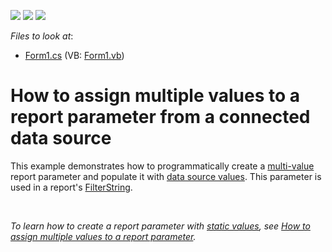 <!-- default badges list -->
![](https://img.shields.io/endpoint?url=https://codecentral.devexpress.com/api/v1/VersionRange/128598471/2020.1)
[![](https://img.shields.io/badge/Open_in_DevExpress_Support_Center-FF7200?style=flat-square&logo=DevExpress&logoColor=white)](https://supportcenter.devexpress.com/ticket/details/T236094)
[![](https://img.shields.io/badge/📖_How_to_use_DevExpress_Examples-e9f6fc?style=flat-square)](https://docs.devexpress.com/GeneralInformation/403183)
<!-- default badges end -->
<!-- default file list -->
*Files to look at*:

* [Form1.cs](./CS/MultiValueParametersExample/Form1.cs) (VB: [Form1.vb](./VB/MultiValueParametersExample/Form1.vb))
<!-- default file list end -->
# How to assign multiple values to a report parameter from a connected data source

<p>This example demonstrates how to programmatically create a <a href="https://docs.devexpress.com/XtraReports/9998/detailed-guide-to-devexpress-reporting/shape-report-data/use-report-parameters/multi-value-report-parameters">multi-value</a> report parameter and populate it with <a href="https://docs.devexpress.com/XtraReports/401662/detailed-guide-to-devexpress-reporting/shape-report-data/use-report-parameters/report-parameters-with-predefined-dynamic-values">data source values</a>. This parameter is used in a report's <a href="https://docs.devexpress.com/XtraReports/DevExpress.XtraReports.UI.XtraReportBase.FilterString">FilterString</a>.<p/>
<br/>
<p><i>To learn how to create a report parameter with <a href="https://docs.devexpress.com/XtraReports/401661/detailed-guide-to-devexpress-reporting/shape-report-data/use-report-parameters/report-parameters-with-predefined-static-values">static values</a>, see <a href="https://www.devexpress.com/Support/Center/p/T355030">How to assign multiple values to a report parameter</a>.</p></i>


